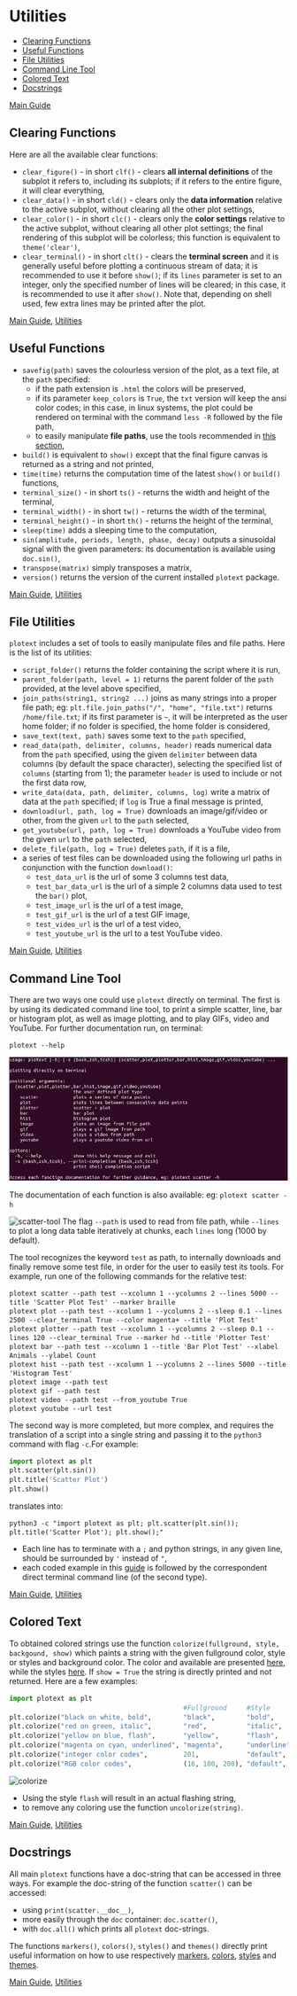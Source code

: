 # Utilities
- [Clearing Functions](https://github.com/piccolomo/plotext/blob/master/readme/utilities.md#clearing-functions)
- [Useful Functions](https://github.com/piccolomo/plotext/blob/master/readme/utilities.md#useful-functions)
- [File Utilities](https://github.com/piccolomo/plotext/blob/master/readme/utilities.md#file-utilities)
- [Command Line Tool](https://github.com/piccolomo/plotext/blob/master/readme/utilities.md#command-line-tool)
- [Colored Text](https://github.com/piccolomo/plotext/blob/master/readme/utilities.md#colored-text)
- [Docstrings](https://github.com/piccolomo/plotext/blob/master/readme/utilities.md#docstrings)

[Main Guide](https://github.com/piccolomo/plotext#guide)


## Clearing Functions
Here are all the available clear functions:

- `clear_figure()` - in short `clf()` - clears **all internal definitions** of the subplot it refers to, including its subplots; if it refers to the entire figure, it will clear everything,
- `clear_data()` - in short `cld()` - clears only the **data information** relative to the active subplot, without clearing all the other plot settings,
- `clear_color()` - in short `clc()` - clears only the **color settings** relative to the active subplot, without clearing all other plot settings; the final rendering of this subplot will be colorless; this function is equivalent to `theme('clear')`,
- `clear_terminal()` - in short `clt()` - clears the **terminal screen** and it is generally useful before plotting a continuous stream of data; it is recommended to use it before `show()`; if its `lines` parameter is set to an integer, only the specified number of lines will be cleared; in this case, it is recommended to use it after `show()`. Note that, depending on shell used, few extra lines may be printed after the plot.

[Main Guide](https://github.com/piccolomo/plotext#guide), [Utilities](https://github.com/piccolomo/plotext/blob/master/readme/utilities.md#utilities)


## Useful Functions
- `savefig(path)` saves the colourless version of the plot, as a text file, at the `path` specified:
    - if the path extension is `.html` the colors will be preserved,
    - if its parameter `keep_colors` is `True`, the `txt` version will keep the ansi color codes; in this case, in linux systems, the plot could be rendered on terminal with the command `less -R` followed by the file path,
    - to easily manipulate **file paths**, use the tools recommended in [this section](https://github.com/piccolomo/plotext/blob/master/readme/utilities.md#file-utilities),
- `build()` is equivalent to `show()` except that the final figure canvas is returned as a string and not printed,
- `time(time)` returns the computation time of the latest `show()` or `build()` functions,
- `terminal_size()` - in short `ts()` - returns the width and height of the terminal,
- `terminal_width()` - in short `tw()` - returns the width of the terminal,
- `terminal_height()` - in short `th()` - returns the height of the terminal,
- `sleep(time)` adds a sleeping time to the computation,
- `sin(amplitude, periods, length, phase, decay)` outputs a sinusoidal signal with the given parameters: its documentation is available using `doc.sin()`,
- `transpose(matrix)` simply transposes a matrix,
- `version()` returns the version of the current installed `plotext` package.

[Main Guide](https://github.com/piccolomo/plotext#guide), [Utilities](https://github.com/piccolomo/plotext/blob/master/readme/utilities.md#utilities)


## File Utilities
`plotext` includes a set of tools to easily manipulate files and file paths. Here is the list of its utilities:

- `script_folder()` returns the folder containing the script where it is run,
- `parent_folder(path, level = 1)` returns the parent folder of the `path` provided, at the level above specified,
- `join_paths(string1, string2 ...)` joins as many strings into a proper file path; eg: `plt.file.join_paths("/", "home", "file.txt")` returns `/home/file.txt`; if its first parameter is `~`, it will be interpreted as the user home folder; if no folder is specified, the home folder is considered,
- `save_text(text, path)` saves some text to the `path` specified,
- `read_data(path, delimiter, columns, header)` reads numerical data from the `path` specified, using the given `delimiter` between data columns (by default the space character), selecting the specified list of `columns` (starting from 1); the parameter `header` is used to include or not the first data row,
- `write_data(data, path, delimiter, columns, log)` write a matrix of data at the `path` specified; if `log` is True a final message is printed,
- `download(url, path, log = True)` downloads an image/gif/video or other, from the given `url` to the `path` selected,
- `get_youtube(url, path, log = True)` downloads a YouTube video from the given `url` to the `path` selected,
- `delete_file(path, log = True)` deletes `path`, if it is a file,
- a series of test files can be downloaded using the following url paths in conjunction with the function `download()`:
    - `test_data_url`  is the url of some 3 columns test data,
    - `test_bar_data_url` is the url of a simple 2 columns data used to test the `bar()` plot,
    - `test_image_url` is the url of a test image,
    - `test_gif_url` is the url of a test GIF image,
    - `test_video_url` is the url of a test video,
    - `test_youtube_url` is the url to a test YouTube video.

[Main Guide](https://github.com/piccolomo/plotext#guide), [Utilities](https://github.com/piccolomo/plotext/blob/master/readme/utilities.md#utilities)


## Command Line Tool
There are two ways one could use `plotext` directly on terminal. The first is by using its dedicated command line tool, to print a simple scatter, line, bar or histogram plot, as well as image plotting, and to play GIFs, video and YouTube. For further documentation run, on terminal:

```console
plotext --help
```
![command-tool](https://raw.githubusercontent.com/piccolomo/plotext/master/data/command-tool.png)

The documentation of each function is also available: eg: `plotext scatter -h`

![scatter-tool](https://raw.githubusercontent.com/piccolomo/plotext/master/data/scatter-tool.png)
The flag `--path` is used to read from file path, while `--lines` to plot a long data table iteratively at chunks, each `lines` long (1000 by default). 

The tool recognizes the keyword `test` as path, to internally downloads and finally remove some test file, in order for the user to easily test its tools. For example, run one of the following commands for the relative test:

```console
plotext scatter --path test --xcolumn 1 --ycolumns 2 --lines 5000 --title 'Scatter Plot Test' --marker braille
plotext plot --path test --xcolumn 1 --ycolumns 2 --sleep 0.1 --lines 2500 --clear_terminal True --color magenta+ --title 'Plot Test'
plotext plotter --path test --xcolumn 1 --ycolumns 2 --sleep 0.1 --lines 120 --clear_terminal True --marker hd --title 'Plotter Test'
plotext bar --path test --xcolumn 1 --title 'Bar Plot Test' --xlabel Animals --ylabel Count
plotext hist --path test --xcolumn 1 --ycolumns 2 --lines 5000 --title 'Histogram Test'
plotext image --path test
plotext gif --path test
plotext video --path test --from_youtube True
plotext youtube --url test
```

The second way is more completed, but more complex, and requires the translation of a script into a single string and passing it to the `python3` command with flag `-c`.For example:
```python
import plotext as plt
plt.scatter(plt.sin())
plt.title('Scatter Plot')
plt.show()
```
translates into:
```console
python3 -c "import plotext as plt; plt.scatter(plt.sin()); plt.title('Scatter Plot'); plt.show();"
```
- Each line has to terminate with a `;` and python strings, in any given line, should be surrounded by `'` instead of `"`,
- each coded example in this [guide](https://github.com/piccolomo/plotext#guide) is followed by the correspondent direct terminal command line (of the second type).

[Main Guide](https://github.com/piccolomo/plotext#guide), [Utilities](https://github.com/piccolomo/plotext/blob/master/readme/utilities.md#utilities)


## Colored Text
To obtained colored strings use the function `colorize(fullground, style, backgound, show)` which paints a string with the given fullground color, style or styles and background color. The color and available are presented [here](https://github.com/piccolomo/plotext/blob/master/readme/aspect.md#colors), while the styles [here](https://github.com/piccolomo/plotext/blob/master/readme/aspect.md#styles). If `show = True` the string is directly printed and not returned. Here are a few examples:
```python
import plotext as plt
                                            #Fullground     #Style       #Background      #Show
plt.colorize("black on white, bold",        "black",        "bold",      "white",         True)
plt.colorize("red on green, italic",        "red",          "italic",    "green",         True)
plt.colorize("yellow on blue, flash",       "yellow",       "flash",     "blue",          True)
plt.colorize("magenta on cyan, underlined", "magenta",      "underline", "cyan",          True)
plt.colorize("integer color codes",         201,            "default",   158,             True)
plt.colorize("RGB color codes",             (16, 100, 200), "default",   (200, 100, 100), True)
```
![colorize](https://raw.githubusercontent.com/piccolomo/plotext/master/data/colorize.png)
- Using the style `flash` will result in an actual flashing string,
- to remove any coloring use the function `uncolorize(string)`.

[Main Guide](https://github.com/piccolomo/plotext#guide), [Utilities](https://github.com/piccolomo/plotext/blob/master/readme/utilities.md#utilities)


## Docstrings
All main `plotext` functions have a doc-string that can be accessed in three ways. For example the doc-string of the function `scatter()` can be accessed:
- using `print(scatter.__doc__)`,
- more easily through the `doc` container: `doc.scatter()`,
- with `doc.all()` which prints all `plotext` doc-strings.

The functions `markers()`, `colors()`, `styles()` and `themes()` directly print useful information on how to use respectively [markers](https://github.com/piccolomo/plotext/blob/master/readme/aspect.md#markers), [colors](https://github.com/piccolomo/plotext/blob/master/readme/aspect.md#colors), [styles](https://github.com/piccolomo/plotext/blob/master/readme/aspect.md#styles) and [themes](https://github.com/piccolomo/plotext/blob/master/readme/aspect.md#themes).


[Main Guide](https://github.com/piccolomo/plotext#guide), [Utilities](https://github.com/piccolomo/plotext/blob/master/readme/utilities.md#utilities)

